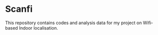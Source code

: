 # Scanfi
This repository contains codes and analysis data for my project on Wifi-based Indoor localisation.
